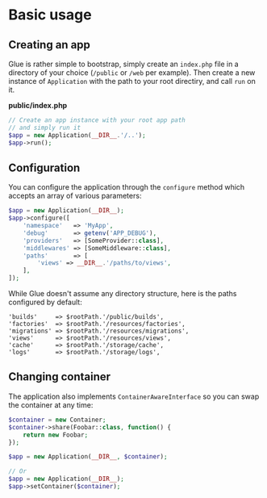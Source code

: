 # Basic usage

## Creating an app

Glue is rather simple to bootstrap, simply create an `index.php` file in a directory of your choice (`/public` or `/web` per example).
Then create a new instance of `Application` with the path to your root directiry, and call `run` on it.

**public/index.php**
```php
// Create an app instance with your root app path
// and simply run it
$app = new Application(__DIR__.'/..');
$app->run();
```

## Configuration

You can configure the application through the `configure` method which accepts an array of various parameters:

```php
$app = new Application(__DIR__);
$app->configure([
    'namespace'   => 'MyApp',
    'debug'       => getenv('APP_DEBUG'),
    'providers'   => [SomeProvider::class],
    'middlewares' => [SomeMiddleware::class],
    'paths'       => [
        'views' => __DIR__.'/paths/to/views',
    ],
]);
```

While Glue doesn't assume any directory structure, here is the paths configured by default:

```
'builds'     => $rootPath.'/public/builds',
'factories'  => $rootPath.'/resources/factories',
'migrations' => $rootPath.'/resources/migrations',
'views'      => $rootPath.'/resources/views',
'cache'      => $rootPath.'/storage/cache',
'logs'       => $rootPath.'/storage/logs',
```

## Changing container

The application also implements `ContainerAwareInterface` so you can swap the container at any time:

```php
$container = new Container;
$container->share(Foobar::class, function() {
    return new Foobar;
});

$app = new Application(__DIR__, $container);

// Or
$app = new Application(__DIR__);
$app->setContainer($container);
```
